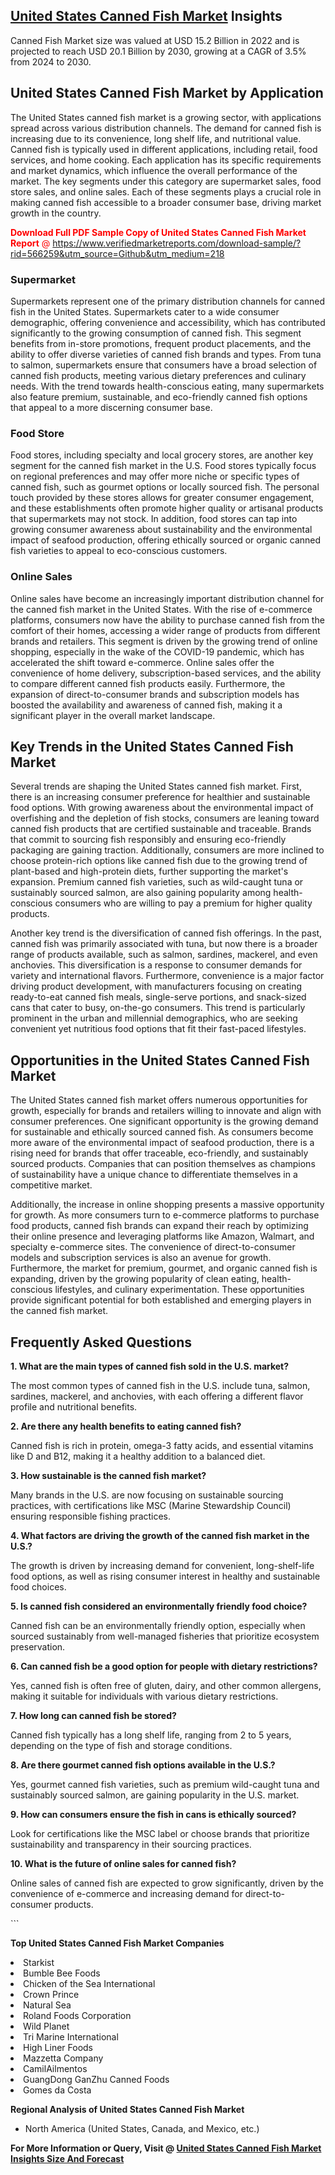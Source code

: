 <h2><a href="https://www.verifiedmarketreports.com/download-sample/?rid=566259&amp;utm_source=Github&amp;utm_medium=218" target="_blank">United States Canned Fish Market</a> Insights</h2><p>Canned Fish Market size was valued at USD 15.2 Billion in 2022 and is projected to reach USD 20.1 Billion by 2030, growing at a CAGR of 3.5% from 2024 to 2030.</p><p> <h2>United States Canned Fish Market by Application</h2> <p>The United States canned fish market is a growing sector, with applications spread across various distribution channels. The demand for canned fish is increasing due to its convenience, long shelf life, and nutritional value. Canned fish is typically used in different applications, including retail, food services, and home cooking. Each application has its specific requirements and market dynamics, which influence the overall performance of the market. The key segments under this category are supermarket sales, food store sales, and online sales. Each of these segments plays a crucial role in making canned fish accessible to a broader consumer base, driving market growth in the country.</p> <p><p><span class=""><span style="color: #ff0000;"><strong>Download Full PDF Sample Copy of United States Canned Fish Market Report</strong> @ </span><a href="https://www.verifiedmarketreports.com/download-sample/?rid=566259&amp;utm_source=Github&amp;utm_medium=218" target="_blank">https://www.verifiedmarketreports.com/download-sample/?rid=566259&amp;utm_source=Github&amp;utm_medium=218</a></span></p></p> <h3>Supermarket</h3> <p>Supermarkets represent one of the primary distribution channels for canned fish in the United States. Supermarkets cater to a wide consumer demographic, offering convenience and accessibility, which has contributed significantly to the growing consumption of canned fish. This segment benefits from in-store promotions, frequent product placements, and the ability to offer diverse varieties of canned fish brands and types. From tuna to salmon, supermarkets ensure that consumers have a broad selection of canned fish products, meeting various dietary preferences and culinary needs. With the trend towards health-conscious eating, many supermarkets also feature premium, sustainable, and eco-friendly canned fish options that appeal to a more discerning consumer base.</p> <h3>Food Store</h3> <p>Food stores, including specialty and local grocery stores, are another key segment for the canned fish market in the U.S. Food stores typically focus on regional preferences and may offer more niche or specific types of canned fish, such as gourmet options or locally sourced fish. The personal touch provided by these stores allows for greater consumer engagement, and these establishments often promote higher quality or artisanal products that supermarkets may not stock. In addition, food stores can tap into growing consumer awareness about sustainability and the environmental impact of seafood production, offering ethically sourced or organic canned fish varieties to appeal to eco-conscious customers.</p> <h3>Online Sales</h3> <p>Online sales have become an increasingly important distribution channel for the canned fish market in the United States. With the rise of e-commerce platforms, consumers now have the ability to purchase canned fish from the comfort of their homes, accessing a wider range of products from different brands and retailers. This segment is driven by the growing trend of online shopping, especially in the wake of the COVID-19 pandemic, which has accelerated the shift toward e-commerce. Online sales offer the convenience of home delivery, subscription-based services, and the ability to compare different canned fish products easily. Furthermore, the expansion of direct-to-consumer brands and subscription models has boosted the availability and awareness of canned fish, making it a significant player in the overall market landscape.</p> <h2>Key Trends in the United States Canned Fish Market</h2> <p>Several trends are shaping the United States canned fish market. First, there is an increasing consumer preference for healthier and sustainable food options. With growing awareness about the environmental impact of overfishing and the depletion of fish stocks, consumers are leaning toward canned fish products that are certified sustainable and traceable. Brands that commit to sourcing fish responsibly and ensuring eco-friendly packaging are gaining traction. Additionally, consumers are more inclined to choose protein-rich options like canned fish due to the growing trend of plant-based and high-protein diets, further supporting the market's expansion. Premium canned fish varieties, such as wild-caught tuna or sustainably sourced salmon, are also gaining popularity among health-conscious consumers who are willing to pay a premium for higher quality products.</p> <p>Another key trend is the diversification of canned fish offerings. In the past, canned fish was primarily associated with tuna, but now there is a broader range of products available, such as salmon, sardines, mackerel, and even anchovies. This diversification is a response to consumer demands for variety and international flavors. Furthermore, convenience is a major factor driving product development, with manufacturers focusing on creating ready-to-eat canned fish meals, single-serve portions, and snack-sized cans that cater to busy, on-the-go consumers. This trend is particularly prominent in the urban and millennial demographics, who are seeking convenient yet nutritious food options that fit their fast-paced lifestyles.</p> <h2>Opportunities in the United States Canned Fish Market</h2> <p>The United States canned fish market offers numerous opportunities for growth, especially for brands and retailers willing to innovate and align with consumer preferences. One significant opportunity is the growing demand for sustainable and ethically sourced canned fish. As consumers become more aware of the environmental impact of seafood production, there is a rising need for brands that offer traceable, eco-friendly, and sustainably sourced products. Companies that can position themselves as champions of sustainability have a unique chance to differentiate themselves in a competitive market.</p> <p>Additionally, the increase in online shopping presents a massive opportunity for growth. As more consumers turn to e-commerce platforms to purchase food products, canned fish brands can expand their reach by optimizing their online presence and leveraging platforms like Amazon, Walmart, and specialty e-commerce sites. The convenience of direct-to-consumer models and subscription services is also an avenue for growth. Furthermore, the market for premium, gourmet, and organic canned fish is expanding, driven by the growing popularity of clean eating, health-conscious lifestyles, and culinary experimentation. These opportunities provide significant potential for both established and emerging players in the canned fish market.</p> <h2>Frequently Asked Questions</h2> <p><b>1. What are the main types of canned fish sold in the U.S. market?</b></p> <p>The most common types of canned fish in the U.S. include tuna, salmon, sardines, mackerel, and anchovies, with each offering a different flavor profile and nutritional benefits.</p> <p><b>2. Are there any health benefits to eating canned fish?</b></p> <p>Canned fish is rich in protein, omega-3 fatty acids, and essential vitamins like D and B12, making it a healthy addition to a balanced diet.</p> <p><b>3. How sustainable is the canned fish market?</b></p> <p>Many brands in the U.S. are now focusing on sustainable sourcing practices, with certifications like MSC (Marine Stewardship Council) ensuring responsible fishing practices.</p> <p><b>4. What factors are driving the growth of the canned fish market in the U.S.?</b></p> <p>The growth is driven by increasing demand for convenient, long-shelf-life food options, as well as rising consumer interest in healthy and sustainable food choices.</p> <p><b>5. Is canned fish considered an environmentally friendly food choice?</b></p> <p>Canned fish can be an environmentally friendly option, especially when sourced sustainably from well-managed fisheries that prioritize ecosystem preservation.</p> <p><b>6. Can canned fish be a good option for people with dietary restrictions?</b></p> <p>Yes, canned fish is often free of gluten, dairy, and other common allergens, making it suitable for individuals with various dietary restrictions.</p> <p><b>7. How long can canned fish be stored?</b></p> <p>Canned fish typically has a long shelf life, ranging from 2 to 5 years, depending on the type of fish and storage conditions.</p> <p><b>8. Are there gourmet canned fish options available in the U.S.?</b></p> <p>Yes, gourmet canned fish varieties, such as premium wild-caught tuna and sustainably sourced salmon, are gaining popularity in the U.S. market.</p> <p><b>9. How can consumers ensure the fish in cans is ethically sourced?</b></p> <p>Look for certifications like the MSC label or choose brands that prioritize sustainability and transparency in their sourcing practices.</p> <p><b>10. What is the future of online sales for canned fish?</b></p> <p>Online sales of canned fish are expected to grow significantly, driven by the convenience of e-commerce and increasing demand for direct-to-consumer products.</p> ```</p><p><strong>Top United States Canned Fish Market Companies</strong></p><div data-test-id=""><p><li>Starkist</li><li> Bumble Bee Foods</li><li> Chicken of the Sea International</li><li> Crown Prince</li><li> Natural Sea</li><li> Roland Foods Corporation</li><li> Wild Planet</li><li> Tri Marine International</li><li> High Liner Foods</li><li> Mazzetta Company</li><li> CamilAilmentos</li><li> GuangDong GanZhu Canned Foods</li><li> Gomes da Costa</li></p><div><strong>Regional Analysis of&nbsp;United States Canned Fish Market</strong></div><ul><li dir="ltr"><p dir="ltr">North America&nbsp;(United States, Canada, and Mexico, etc.)</p></li></ul><p><strong>For More Information or Query, Visit @&nbsp;</strong><strong><a href="https://www.verifiedmarketreports.com/product/canned-fish-market-size-and-forecast/?utm_source=Github&amp;utm_medium=218" target="_blank">United States Canned Fish Market Insights Size And Forecast</a></strong></p></div>
